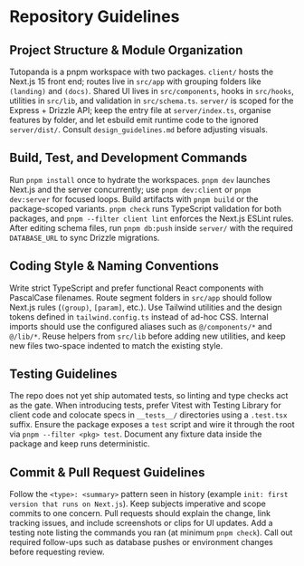 # Repository Guidelines

## Project Structure & Module Organization
Tutopanda is a pnpm workspace with two packages. `client/` hosts the Next.js 15 front end; routes live in `src/app` with grouping folders like `(landing)` and `(docs)`. Shared UI lives in `src/components`, hooks in `src/hooks`, utilities in `src/lib`, and validation in `src/schema.ts`. `server/` is scoped for the Express + Drizzle API; keep the entry file at `server/index.ts`, organise features by folder, and let esbuild emit runtime code to the ignored `server/dist/`. Consult `design_guidelines.md` before adjusting visuals.

## Build, Test, and Development Commands
Run `pnpm install` once to hydrate the workspaces. `pnpm dev` launches Next.js and the server concurrently; use `pnpm dev:client` or `pnpm dev:server` for focused loops. Build artifacts with `pnpm build` or the package-scoped variants. `pnpm check` runs TypeScript validation for both packages, and `pnpm --filter client lint` enforces the Next.js ESLint rules. After editing schema files, run `pnpm db:push` inside `server/` with the required `DATABASE_URL` to sync Drizzle migrations.

## Coding Style & Naming Conventions
Write strict TypeScript and prefer functional React components with PascalCase filenames. Route segment folders in `src/app` should follow Next.js rules (`(group)`, `[param]`, etc.). Use Tailwind utilities and the design tokens defined in `tailwind.config.ts` instead of ad-hoc CSS. Internal imports should use the configured aliases such as `@/components/*` and `@/lib/*`. Reuse helpers from `src/lib` before adding new utilities, and keep new files two-space indented to match the existing style.

## Testing Guidelines
The repo does not yet ship automated tests, so linting and type checks act as the gate. When introducing tests, prefer Vitest with Testing Library for client code and colocate specs in `__tests__/` directories using a `.test.tsx` suffix. Ensure the package exposes a `test` script and wire it through the root via `pnpm --filter <pkg> test`. Document any fixture data inside the package and keep runs deterministic.

## Commit & Pull Request Guidelines
Follow the `<type>: <summary>` pattern seen in history (example `init: first version that runs on Next.js`). Keep subjects imperative and scope commits to one concern. Pull requests should explain the change, link tracking issues, and include screenshots or clips for UI updates. Add a testing note listing the commands you ran (at minimum `pnpm check`). Call out required follow-ups such as database pushes or environment changes before requesting review.
